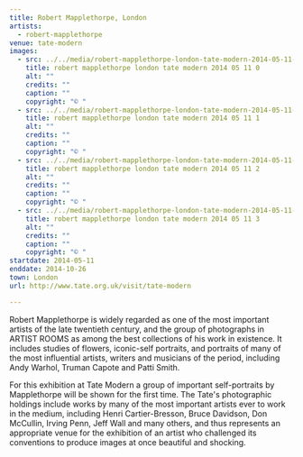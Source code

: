 ```yaml
---
title: Robert Mapplethorpe, London
artists:
  - robert-mapplethorpe
venue: tate-modern
images:
  - src: ../../media/robert-mapplethorpe-london-tate-modern-2014-05-11-0.webp
    title: robert mapplethorpe london tate modern 2014 05 11 0
    alt: ""
    credits: ""
    caption: ""
    copyright: "© "
  - src: ../../media/robert-mapplethorpe-london-tate-modern-2014-05-11-1.webp
    title: robert mapplethorpe london tate modern 2014 05 11 1
    alt: ""
    credits: ""
    caption: ""
    copyright: "© "
  - src: ../../media/robert-mapplethorpe-london-tate-modern-2014-05-11-2.webp
    title: robert mapplethorpe london tate modern 2014 05 11 2
    alt: ""
    credits: ""
    caption: ""
    copyright: "© "
  - src: ../../media/robert-mapplethorpe-london-tate-modern-2014-05-11-3.webp
    title: robert mapplethorpe london tate modern 2014 05 11 3
    alt: ""
    credits: ""
    caption: ""
    copyright: "© "
startdate: 2014-05-11
enddate: 2014-10-26
town: London
url: http://www.tate.org.uk/visit/tate-modern

---
```


Robert Mapplethorpe is widely regarded as one of the most important artists of the late twentieth century, and the group of photographs in ARTIST ROOMS as among the best collections of his work in existence. It includes studies of flowers, iconic-self portraits, and portraits of many of the most influential artists, writers and musicians of the period, including Andy Warhol, Truman Capote and Patti Smith.

For this exhibition at Tate Modern a group of important self-portraits by Mapplethorpe will be shown for the first time. The Tate's photographic holdings include works by many of the most important artists ever to work in the medium, including Henri Cartier-Bresson, Bruce Davidson, Don McCullin, Irving Penn, Jeff Wall and many others, and thus represents an appropriate venue for the exhibition of an artist who challenged its conventions to produce images at once beautiful and shocking.